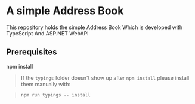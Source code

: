 # A simple Address Book

This repository holds the simple Address Book Which is developed with  TypeScript And ASP.NET WebAPI 
## Prerequisites

npm install

> If the `typings` folder doesn't show up after `npm install` please install them manually with:

> `npm run typings -- install`


